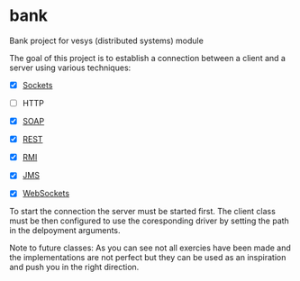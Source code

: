 bank
====

Bank project for vesys (distributed systems) module

The goal of this project is to establish a connection between a client and a server using various techniques:

- [x] [Sockets](https://github.com/RTiK/bank/tree/master/src/bank/socket)
- [ ] HTTP
- [x] [SOAP](https://www.github.com/RTiK/bank/tree/master/src/bank/soap)
- [x] [REST](https://github.com/RTiK/bank/tree/master/src/bank/rest)
- [x] [RMI](https://github.com/RTiK/bank/tree/master/src/bank/rmi)
- [x] [JMS](https://github.com/RTiK/bank/tree/master/src/bank/jms)
- [x] [WebSockets](https://github.com/RTiK/bank/tree/master/src/bank/websockets)


To start the connection the server must be started first. The client class must be then configured to use the coresponding driver by setting the path in the delpoyment arguments.

Note to future classes: As you can see not all exercies have been made and the implementations are not perfect but they can be used as an inspiration and push you in the right direction.
